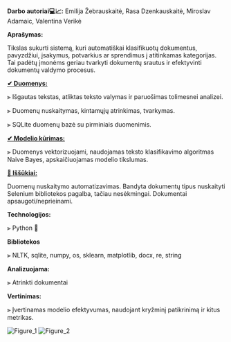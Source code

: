 **Darbo autoriai💻📈:** Emilija Žebrauskaitė, Rasa Dzenkauskaitė, Miroslav Adamaic, Valentina Verikė

****Aprašymas:****

Tikslas sukurti sistemą, kuri automatiškai klasifikuotų dokumentus, pavyzdžiui, įsakymus, potvarkius ar sprendimus į atitinkamas kategorijas. 
Tai padėtų įmonėms geriau tvarkyti dokumentų srautus ir efektyvinti dokumentų valdymo procesus.

**<a href=https://github.com/rasadzen/Automatic-classification-of-documents/blob/main/duomenu_nuskaitymas.py> ✔ Duomenys:</a>**


⫸  Išgautas tekstas, atliktas teksto valymas ir paruošimas tolimesnei analizei.

⫸  Duomenų nuskaitymas, kintamųjų atrinkimas, tvarkymas.

⫸  SQLite duomenų bazė su pirminiais duomenimis.


**<a href=https://github.com/rasadzen/Automatic-classification-of-documents/blob/main/model.ipynb> ✔ Modelio kūrimas:</a>**

⫸  Duomenys vektorizuojami, naudojamas teksto klasifikavimo algoritmas Naive Bayes, apskaičiuojamas modelio tikslumas.


**<a href=https://github.com/rasadzen/Automatic-classification-of-documents/blob/main/Scrape.py>📝 Iššūkiai:</a>**

Duomenų nuskaitymo automatizavimas. Bandyta dokumentų tipus nuskaityti Selenium bibliotekos pagalba, tačiau nesėkmingai. Dokumentai apsaugoti/neprieinami.

**Technologijos:**

⫸  Python 🐍

**Bibliotekos**


⫸  NLTK, sqlite, numpy, os, sklearn, matplotlib, docx, re, string 


**Analizuojama:** 

⫸  Atrinkti dokumentai


**Vertinimas:**

⫸  Įvertinamas modelio efektyvumas, naudojant kryžminį patikrinimą ir kitus metrikas. 

![Figure_1](https://github.com/rasadzen/Automatic-classification-of-documents/assets/123960017/adcb0c58-cb2b-4d26-920a-415c3be16343)
![Figure_2](https://github.com/rasadzen/Automatic-classification-of-documents/assets/123960017/b813a00b-e48f-4a6a-8aeb-f6789c344cff)


    

